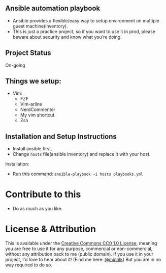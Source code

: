 ## Ansible automation playbook

- Ansible provides a flexible/easy way to setup environment on multiple guest machine(inventory).
- This is just a practice project, so if you want to use it in prod, please beware about security and know what you're doing.

## Project Status

On-going

## Things we setup:

- Vim:
  - FZF
  - Vim-arline
  - NerdCommenter
  - My vim shortcut.
  - Zsh

## Installation and Setup Instructions

- Install ansible first.
- Change `hosts` file(ansible inventory) and replace it with your host.

Installation:

- Run this command:
  `ansible-playbook -i hosts playbooks.yml`

# Contribute to this
- Do as much as you like.

# License & Attribution
This is available under the [Creative Commons CC0 1.0 License](https://creativecommons.org/publicdomain/zero/1.0/), meaning you are free to use it for any purpose, commercial or non-commercial, without any attribution back to me (public domain). If you use it in your project, I'd love to hear about it! (Find me here: [@minhlk](https://github.com/minhlk)) But you are in no way required to do so.
